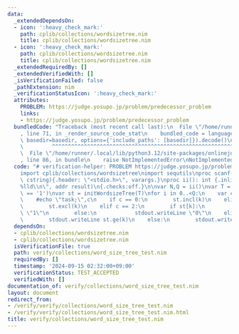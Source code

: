 ```yaml
---
data:
  _extendedDependsOn:
  - icon: ':heavy_check_mark:'
    path: cplib/collections/wordsizetree.nim
    title: cplib/collections/wordsizetree.nim
  - icon: ':heavy_check_mark:'
    path: cplib/collections/wordsizetree.nim
    title: cplib/collections/wordsizetree.nim
  _extendedRequiredBy: []
  _extendedVerifiedWith: []
  _isVerificationFailed: false
  _pathExtension: nim
  _verificationStatusIcon: ':heavy_check_mark:'
  attributes:
    PROBLEM: https://judge.yosupo.jp/problem/predecessor_problem
    links:
    - https://judge.yosupo.jp/problem/predecessor_problem
  bundledCode: "Traceback (most recent call last):\n  File \"/home/runner/.local/lib/python3.12/site-packages/onlinejudge_verify/documentation/build.py\"\
    , line 71, in _render_source_code_stat\n    bundled_code = language.bundle(stat.path,\
    \ basedir=basedir, options={'include_paths': [basedir]}).decode()\n          \
    \         ^^^^^^^^^^^^^^^^^^^^^^^^^^^^^^^^^^^^^^^^^^^^^^^^^^^^^^^^^^^^^^^^^^^^^^^^^^^^^^^^^\n\
    \  File \"/home/runner/.local/lib/python3.12/site-packages/onlinejudge_verify/languages/nim.py\"\
    , line 86, in bundle\n    raise NotImplementedError\nNotImplementedError\n"
  code: "# verification-helper: PROBLEM https://judge.yosupo.jp/problem/predecessor_problem\n\
    import cplib/collections/wordsizetree\nimport sequtils\nproc scanf(formatstr:\
    \ cstring){.header: \"<stdio.h>\", varargs.}\nproc ii(): int {.inline.} = scanf(\"\
    %lld\\n\", addr result)\n{.checks:off.}\n\nvar N,Q = ii()\nvar T = stdin.readline().mapit(it\
    \ == '1')\nvar st = initWordsizeTree(T)\nfor i in 0..<Q:\n    var c,k = ii()\n\
    \    #echo \"task;\",c\n    if c == 0:\n        st.incl(k)\n    elif c == 1:\n\
    \        st.excl(k)\n    elif c == 2:\n        if st[k]:\n            stdout.writeLine\
    \ \"1\"\n        else:\n            stdout.writeLine \"0\"\n    elif c == 3:\n\
    \        stdout.writeLine st.ge(k)\n    else:\n        stdout.writeLine st.le(k)"
  dependsOn:
  - cplib/collections/wordsizetree.nim
  - cplib/collections/wordsizetree.nim
  isVerificationFile: true
  path: verify/collections/word_size_tree_test.nim
  requiredBy: []
  timestamp: '2024-09-15 02:32:00+09:00'
  verificationStatus: TEST_ACCEPTED
  verifiedWith: []
documentation_of: verify/collections/word_size_tree_test.nim
layout: document
redirect_from:
- /verify/verify/collections/word_size_tree_test.nim
- /verify/verify/collections/word_size_tree_test.nim.html
title: verify/collections/word_size_tree_test.nim
---
```

